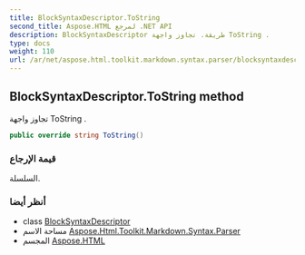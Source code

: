```yaml
---
title: BlockSyntaxDescriptor.ToString
second_title: Aspose.HTML لمرجع .NET API
description: BlockSyntaxDescriptor طريقة. تجاوز واجهة ToString .
type: docs
weight: 110
url: /ar/net/aspose.html.toolkit.markdown.syntax.parser/blocksyntaxdescriptor/tostring/
---
```

## BlockSyntaxDescriptor.ToString method

تجاوز واجهة ToString .

```csharp
public override string ToString()
```

### قيمة الإرجاع

السلسلة.

### أنظر أيضا

* class [BlockSyntaxDescriptor](../)
* مساحة الاسم [Aspose.Html.Toolkit.Markdown.Syntax.Parser](../../blocksyntaxdescriptor/)
* المجسم [Aspose.HTML](../../../)


